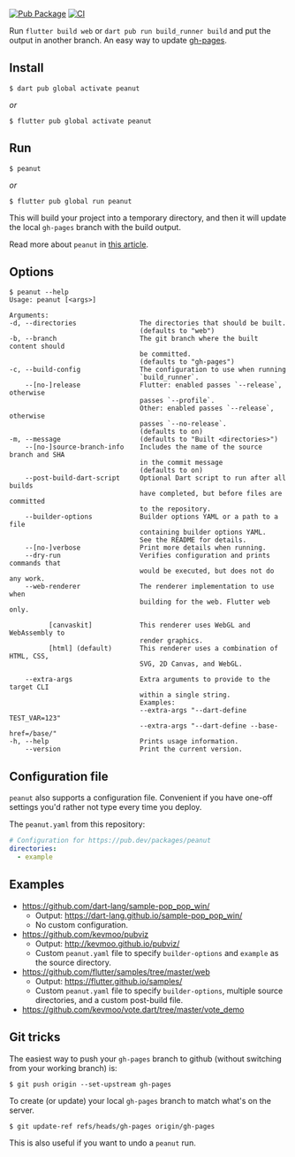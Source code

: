 [![Pub Package](https://img.shields.io/pub/v/peanut.svg)](https://pub.dev/packages/peanut)
[![CI](https://github.com/kevmoo/peanut.dart/workflows/CI/badge.svg?branch=master)](https://github.com/kevmoo/peanut.dart/actions?query=workflow%3ACI+branch%3Amaster)

Run `flutter build web` or `dart pub run build_runner build` and put the output
in another branch. An easy way to update [gh-pages](https://pages.github.com/).

## Install

```console
$ dart pub global activate peanut
```

_or_

```console
$ flutter pub global activate peanut
```

## Run

```console
$ peanut
```

_or_

```console
$ flutter pub global run peanut
```

This will build your project into a temporary directory, and then it will update
the local `gh-pages` branch with the build output.

Read more about `peanut` in
[this article](https://medium.com/@kevmoo/show-off-your-flutter-dart-web-app-with-peanut-c0307f2b733c).

## Options

```console
$ peanut --help
Usage: peanut [<args>]

Arguments:
-d, --directories                The directories that should be built.
                                 (defaults to "web")
-b, --branch                     The git branch where the built content should
                                 be committed.
                                 (defaults to "gh-pages")
-c, --build-config               The configuration to use when running
                                 `build_runner`.
    --[no-]release               Flutter: enabled passes `--release`, otherwise
                                 passes `--profile`.
                                 Other: enabled passes `--release`, otherwise
                                 passes `--no-release`.
                                 (defaults to on)
-m, --message                    (defaults to "Built <directories>")
    --[no-]source-branch-info    Includes the name of the source branch and SHA
                                 in the commit message
                                 (defaults to on)
    --post-build-dart-script     Optional Dart script to run after all builds
                                 have completed, but before files are committed
                                 to the repository.
    --builder-options            Builder options YAML or a path to a file
                                 containing builder options YAML.
                                 See the README for details.
    --[no-]verbose               Print more details when running.
    --dry-run                    Verifies configuration and prints commands that
                                 would be executed, but does not do any work.
    --web-renderer               The renderer implementation to use when
                                 building for the web. Flutter web only.

          [canvaskit]            This renderer uses WebGL and WebAssembly to
                                 render graphics.
          [html] (default)       This renderer uses a combination of HTML, CSS,
                                 SVG, 2D Canvas, and WebGL.

    --extra-args                 Extra arguments to provide to the target CLI
                                 within a single string.
                                 Examples:
                                 --extra-args "--dart-define TEST_VAR=123"
                                 --extra-args "--dart-define --base-href=/base/"
-h, --help                       Prints usage information.
    --version                    Print the current version.
```

## Configuration file

`peanut` also supports a configuration file. Convenient if you have one-off
settings you'd rather not type every time you deploy.

The `peanut.yaml` from this repository:

```yaml
# Configuration for https://pub.dev/packages/peanut
directories:
  - example
```

## Examples

- https://github.com/dart-lang/sample-pop_pop_win/
  - Output: https://dart-lang.github.io/sample-pop_pop_win/
  - No custom configuration.
- https://github.com/kevmoo/pubviz
  - Output: http://kevmoo.github.io/pubviz/
  - Custom `peanut.yaml` file to specify `builder-options` and `example` as the
    source directory.
- https://github.com/flutter/samples/tree/master/web
  - Output: https://flutter.github.io/samples/
  - Custom `peanut.yaml` file to specify `builder-options`, multiple source
    directories, and a custom post-build file.
- https://github.com/kevmoo/vote.dart/tree/master/vote_demo

## Git tricks

The easiest way to push your `gh-pages` branch to github (without switching from
your working branch) is:

```console
$ git push origin --set-upstream gh-pages
```

To create (or update) your local `gh-pages` branch to match what's on the
server.

```console
$ git update-ref refs/heads/gh-pages origin/gh-pages
```

This is also useful if you want to undo a `peanut` run.
